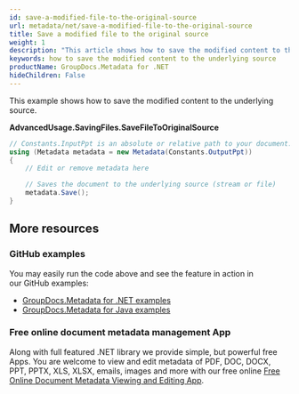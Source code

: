 ```yaml
---
id: save-a-modified-file-to-the-original-source
url: metadata/net/save-a-modified-file-to-the-original-source
title: Save a modified file to the original source
weight: 1
description: "This article shows how to save the modified content to the underlying source."
keywords: how to save the modified content to the underlying source
productName: GroupDocs.Metadata for .NET
hideChildren: False
---
```

This example shows how to save the modified content to the underlying source.

**AdvancedUsage.SavingFiles.SaveFileToOriginalSource**

```csharp
// Constants.InputPpt is an absolute or relative path to your document. Ex: @"C:\Docs\test.ppt"
using (Metadata metadata = new Metadata(Constants.OutputPpt))
{
	// Edit or remove metadata here

	// Saves the document to the underlying source (stream or file)
	metadata.Save();
}
```

## More resources
### GitHub examples
You may easily run the code above and see the feature in action in our GitHub examples:
*   [GroupDocs.Metadata for .NET examples](https://github.com/groupdocs-metadata/GroupDocs.Metadata-for-.NET)    
*   [GroupDocs.Metadata for Java examples](https://github.com/groupdocs-metadata/GroupDocs.Metadata-for-Java)    

### Free online document metadata management App
Along with full featured .NET library we provide simple, but powerful free Apps.
You are welcome to view and edit metadata of PDF, DOC, DOCX, PPT, PPTX, XLS, XLSX, emails, images and more with our free online [Free Online Document Metadata Viewing and Editing App](https://products.groupdocs.app/metadata).